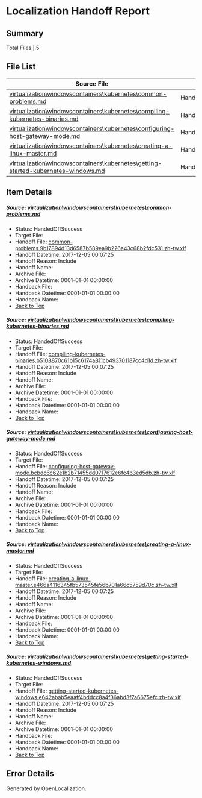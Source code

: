 # <a name='report-top'></a> Localization Handoff Report

## Summary
 Total Files | 5

## File List
 Source File | Status | Details 
 ----------- | ------ | ------- 
 [virtualization\windowscontainers\kubernetes\common-problems.md](https://github.com/Microsoft/Virtualization-Documentation-Private/blob/51adfa04dea6c85d0981ee502ab9aeb140725c08/virtualization/windowscontainers/kubernetes/common-problems.md) | HandedOffSuccess | [Details](#40db3ad9c551e200a86ed3a6107b1d6bf281ef10314)
 [virtualization\windowscontainers\kubernetes\compiling-kubernetes-binaries.md](https://github.com/Microsoft/Virtualization-Documentation-Private/blob/51adfa04dea6c85d0981ee502ab9aeb140725c08/virtualization/windowscontainers/kubernetes/compiling-kubernetes-binaries.md) | HandedOffSuccess | [Details](#34205df8156fe68fe1b12e24564e2db40b5d7543315)
 [virtualization\windowscontainers\kubernetes\configuring-host-gateway-mode.md](https://github.com/Microsoft/Virtualization-Documentation-Private/blob/51adfa04dea6c85d0981ee502ab9aeb140725c08/virtualization/windowscontainers/kubernetes/configuring-host-gateway-mode.md) | HandedOffSuccess | [Details](#d4d2bb9c51585159adbf9edd7d709c4655acd0e1316)
 [virtualization\windowscontainers\kubernetes\creating-a-linux-master.md](https://github.com/Microsoft/Virtualization-Documentation-Private/blob/51adfa04dea6c85d0981ee502ab9aeb140725c08/virtualization/windowscontainers/kubernetes/creating-a-linux-master.md) | HandedOffSuccess | [Details](#073df4bfd95f344fa31b95462636ad060e994562317)
 [virtualization\windowscontainers\kubernetes\getting-started-kubernetes-windows.md](https://github.com/Microsoft/Virtualization-Documentation-Private/blob/51adfa04dea6c85d0981ee502ab9aeb140725c08/virtualization/windowscontainers/kubernetes/getting-started-kubernetes-windows.md) | HandedOffSuccess | [Details](#044ec9426fa5582de61ad78a4dcafc41198a371a318)

## Item Details
##### <a name='40db3ad9c551e200a86ed3a6107b1d6bf281ef10314'></a> Source: [virtualization\windowscontainers\kubernetes\common-problems.md](https://github.com/Microsoft/Virtualization-Documentation-Private/blob/51adfa04dea6c85d0981ee502ab9aeb140725c08/virtualization/windowscontainers/kubernetes/common-problems.md)
* Status: HandedOffSuccess
* Target File: 
* Handoff File: [common-problems.9b17894d13d6587b589ea9b226a43c68b2fdc531.zh-tw.xlf](https://github.com/MicrosoftDocs/Virtualization-Documentation-Private.handoff/blob/69305a5e24c68b3134b284616f48c3563b6e946f/ol-handoff/MicrosoftDocs/Virtualization-Documentation-Private.zh-tw/live/common-problems.9b17894d13d6587b589ea9b226a43c68b2fdc531.zh-tw.xlf)
* Handoff Datetime: 2017-12-05 00:07:25
* Handoff Reason: Include
* Handoff Name: 
* Archive File: 
* Archive Datetime: 0001-01-01 00:00:00
* Handback File: 
* Handback Datetime: 0001-01-01 00:00:00
* Handback Name: 
* [Back to Top](#report-top)

##### <a name='34205df8156fe68fe1b12e24564e2db40b5d7543315'></a> Source: [virtualization\windowscontainers\kubernetes\compiling-kubernetes-binaries.md](https://github.com/Microsoft/Virtualization-Documentation-Private/blob/51adfa04dea6c85d0981ee502ab9aeb140725c08/virtualization/windowscontainers/kubernetes/compiling-kubernetes-binaries.md)
* Status: HandedOffSuccess
* Target File: 
* Handoff File: [compiling-kubernetes-binaries.b5108870c61b15c6174a811cb493701187cc4d1d.zh-tw.xlf](https://github.com/MicrosoftDocs/Virtualization-Documentation-Private.handoff/blob/69305a5e24c68b3134b284616f48c3563b6e946f/ol-handoff/MicrosoftDocs/Virtualization-Documentation-Private.zh-tw/live/compiling-kubernetes-binaries.b5108870c61b15c6174a811cb493701187cc4d1d.zh-tw.xlf)
* Handoff Datetime: 2017-12-05 00:07:25
* Handoff Reason: Include
* Handoff Name: 
* Archive File: 
* Archive Datetime: 0001-01-01 00:00:00
* Handback File: 
* Handback Datetime: 0001-01-01 00:00:00
* Handback Name: 
* [Back to Top](#report-top)

##### <a name='d4d2bb9c51585159adbf9edd7d709c4655acd0e1316'></a> Source: [virtualization\windowscontainers\kubernetes\configuring-host-gateway-mode.md](https://github.com/Microsoft/Virtualization-Documentation-Private/blob/51adfa04dea6c85d0981ee502ab9aeb140725c08/virtualization/windowscontainers/kubernetes/configuring-host-gateway-mode.md)
* Status: HandedOffSuccess
* Target File: 
* Handoff File: [configuring-host-gateway-mode.bcbdc6c62e1b2b71455dd0717612e6fc4b3ed5db.zh-tw.xlf](https://github.com/MicrosoftDocs/Virtualization-Documentation-Private.handoff/blob/69305a5e24c68b3134b284616f48c3563b6e946f/ol-handoff/MicrosoftDocs/Virtualization-Documentation-Private.zh-tw/live/configuring-host-gateway-mode.bcbdc6c62e1b2b71455dd0717612e6fc4b3ed5db.zh-tw.xlf)
* Handoff Datetime: 2017-12-05 00:07:25
* Handoff Reason: Include
* Handoff Name: 
* Archive File: 
* Archive Datetime: 0001-01-01 00:00:00
* Handback File: 
* Handback Datetime: 0001-01-01 00:00:00
* Handback Name: 
* [Back to Top](#report-top)

##### <a name='073df4bfd95f344fa31b95462636ad060e994562317'></a> Source: [virtualization\windowscontainers\kubernetes\creating-a-linux-master.md](https://github.com/Microsoft/Virtualization-Documentation-Private/blob/51adfa04dea6c85d0981ee502ab9aeb140725c08/virtualization/windowscontainers/kubernetes/creating-a-linux-master.md)
* Status: HandedOffSuccess
* Target File: 
* Handoff File: [creating-a-linux-master.e466a4116345fb573545fe56b701a66c5759d70c.zh-tw.xlf](https://github.com/MicrosoftDocs/Virtualization-Documentation-Private.handoff/blob/69305a5e24c68b3134b284616f48c3563b6e946f/ol-handoff/MicrosoftDocs/Virtualization-Documentation-Private.zh-tw/live/creating-a-linux-master.e466a4116345fb573545fe56b701a66c5759d70c.zh-tw.xlf)
* Handoff Datetime: 2017-12-05 00:07:25
* Handoff Reason: Include
* Handoff Name: 
* Archive File: 
* Archive Datetime: 0001-01-01 00:00:00
* Handback File: 
* Handback Datetime: 0001-01-01 00:00:00
* Handback Name: 
* [Back to Top](#report-top)

##### <a name='044ec9426fa5582de61ad78a4dcafc41198a371a318'></a> Source: [virtualization\windowscontainers\kubernetes\getting-started-kubernetes-windows.md](https://github.com/Microsoft/Virtualization-Documentation-Private/blob/51adfa04dea6c85d0981ee502ab9aeb140725c08/virtualization/windowscontainers/kubernetes/getting-started-kubernetes-windows.md)
* Status: HandedOffSuccess
* Target File: 
* Handoff File: [getting-started-kubernetes-windows.e642abab5eaaff4bddcc8a4f36abd3f7a6675efc.zh-tw.xlf](https://github.com/MicrosoftDocs/Virtualization-Documentation-Private.handoff/blob/69305a5e24c68b3134b284616f48c3563b6e946f/ol-handoff/MicrosoftDocs/Virtualization-Documentation-Private.zh-tw/live/getting-started-kubernetes-windows.e642abab5eaaff4bddcc8a4f36abd3f7a6675efc.zh-tw.xlf)
* Handoff Datetime: 2017-12-05 00:07:25
* Handoff Reason: Include
* Handoff Name: 
* Archive File: 
* Archive Datetime: 0001-01-01 00:00:00
* Handback File: 
* Handback Datetime: 0001-01-01 00:00:00
* Handback Name: 
* [Back to Top](#report-top)


## Error Details

Generated by OpenLocalization.
